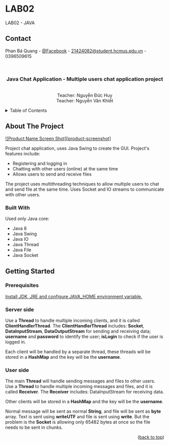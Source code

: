 # LAB02
LAB02 - JAVA 

## Contact

Phan Bá Quang - [@Facebook](https://www.facebook.com/profile.php?id=100009292291898) - 21424082@student.hcmus.edu.vn - 0396509615<br>



<!-- PROJECT LOGO -->
<br />
<div>
<h3 align="center">Java Chat Application -     Multiple users chat application project</h3>

  <p align="center">
    <br />
    Teacher: Nguyễn Đức Huy
    <br />
    Teacher: Nguyễn Văn Khiết
    <br />
  </p>
</div>



<!-- TABLE OF CONTENTS -->
<details>
  <summary>Table of Contents</summary>
  <ol>
    <li>
      <a href="#about-the-project">About The Project</a>
      <ul>
        <li><a href="#built-with">Built With</a></li>
      </ul>
    </li>
    <li>
      <a href="#getting-started">Getting Started</a>
      <ul>
        <li><a href="#prerequisites">Prerequisites</a></li>
        <li><a href="#installation">Installation</a></li>
      </ul>
    </li>
    <li><a href="#usage">Usage</a></li>
    <li><a href="#idea">Idea</a></li>
    <li><a href="#contact">Contact</a></li>
  </ol>
</details>



<!-- ABOUT THE PROJECT -->
<a id="about-the-project"></a>

## About The Project

[![Product Name Screen Shot][product-screenshot]]()

Project chat application, uses Java Swing to create the GUI. Project's features include:

- Registering and logging in
- Chatting with other users (online) at the same time
- Allows users to send and receive files

The project uses multithreading techniques to allow multiple users to chat and send file at the same time. Uses Socket
and IO streams to communicate with other users.

<a id="built-with"></a>

### Built With

Used only Java core:

- Java 8
- Java Swing
- Java IO
- Java Thread
- Java File
- Java Socket

<!-- GETTING STARTED -->
<a id="getting-started"></a>

## Getting Started


### Prerequisites

[Install JDK, JRE and configure JAVA_HOME environment variable.](https://youtu.be/IJ-PJbvJBGs)

<a id="installation"></a>

### Server side
Use a **Thread** to handle multiple incoming clients, and it is called **ClientHandlerThread**.
The **ClientHandlerThread** includes: **Socket**, **DataInputStream**, **DataOutputStream** for sending and receiving data;
**username** and **password** to identify the user; **isLogin** to check if the user is logged in.

Each client will be handled by a separate thread, these threads will be stored in a **HashMap** and the key will be the **username**.

### User side
The main **Thread** will handle sending messages and files to other users.
Use a **Thread** to handle multiple incoming messages and files, and it is called **Receiver**.
The **Receiver** includes: DataInputStream for receiving data.

Other clients will be stored in a **HashMap** and the key will be the **username**.

Normal message will be sent as normal **String**, and file will be sent as **byte** array.
Text is sent using **writeUTF** and file is sent using **write**.
But the problem is the **Socket** is allowing only 65482 bytes at once so
the file needs to be sent in chunks.

<!-- CONTACT -->
<a id="contact"></a>




<p align="right">(<a href="#top">back to top</a>)</p>